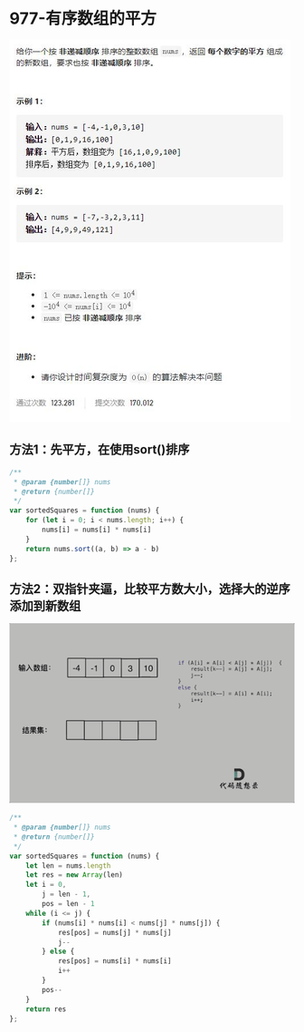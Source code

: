 # 977-有序数组的平方

![](img\题目.jpg)



## 方法1：先平方，在使用sort()排序

```js
/**
 * @param {number[]} nums
 * @return {number[]}
 */
var sortedSquares = function (nums) {
    for (let i = 0; i < nums.length; i++) {
        nums[i] = nums[i] * nums[i]
    }
    return nums.sort((a, b) => a - b)
};
```

## 方法2：双指针夹逼，比较平方数大小，选择大的逆序添加到新数组

![](img\图解.gif)

```js
/**
 * @param {number[]} nums
 * @return {number[]}
 */
var sortedSquares = function (nums) {
    let len = nums.length
    let res = new Array(len)
    let i = 0,
        j = len - 1,
        pos = len - 1
    while (i <= j) {
        if (nums[i] * nums[i] < nums[j] * nums[j]) {
            res[pos] = nums[j] * nums[j]
            j--
        } else {
            res[pos] = nums[i] * nums[i]
            i++
        }
        pos--
    }
    return res
};
```

